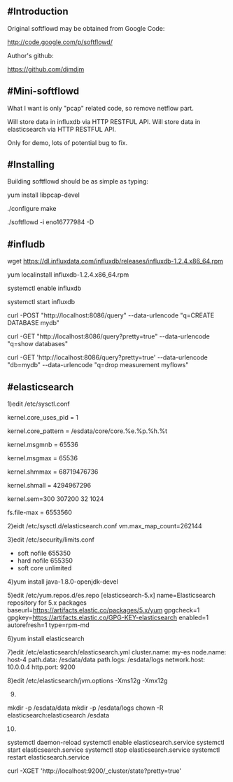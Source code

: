 
#Introduction
------------
Original softflowd may be obtained from Google Code:

http://code.google.com/p/softflowd/

Author's github:

https://github.com/djmdjm

#Mini-softflowd
-------------
What I want is only "pcap" related code, so remove netflow part.

Will store data in influxdb via HTTP RESTFUL API.
Will store data in elasticsearch via HTTP RESTFUL API.

Only for demo, lots of potential bug to fix.

#Installing
----------
Building softflowd should be as simple as typing:

yum install libpcap-devel

./configure
make

./softflowd -i eno16777984 -D

#infludb
----------
wget https://dl.influxdata.com/influxdb/releases/influxdb-1.2.4.x86_64.rpm

yum localinstall influxdb-1.2.4.x86_64.rpm

systemctl enable influxdb

systemctl start influxdb

curl -POST "http://localhost:8086/query" --data-urlencode "q=CREATE DATABASE mydb"

curl -GET "http://localhost:8086/query?pretty=true" --data-urlencode "q=show databases"

curl -GET 'http://localhost:8086/query?pretty=true' --data-urlencode "db=mydb" --data-urlencode "q=drop measurement myflows"

#elasticsearch 
----------
1)edit /etc/sysctl.conf

kernel.core_uses_pid = 1

kernel.core_pattern = /esdata/core/core.%e.%p.%h.%t

kernel.msgmnb = 65536

kernel.msgmax = 65536

kernel.shmmax = 68719476736

kernel.shmall = 4294967296

kernel.sem=300  307200  32  1024

fs.file-max = 6553560

2)eidt /etc/sysctl.d/elasticsearch.conf
vm.max_map_count=262144

3)edit /etc/security/limits.conf

* soft nofile 655350
* hard nofile 655350
* soft core  unlimited

4)yum install java-1.8.0-openjdk-devel

5)edit /etc/yum.repos.d/es.repo
[elasticsearch-5.x]
name=Elasticsearch repository for 5.x packages
baseurl=https://artifacts.elastic.co/packages/5.x/yum
gpgcheck=1
gpgkey=https://artifacts.elastic.co/GPG-KEY-elasticsearch
enabled=1
autorefresh=1
type=rpm-md

6)yum install elasticsearch

7)edit /etc/elasticsearch/elasticsearch.yml
cluster.name: my-es
node.name: host-4
path.data: /esdata/data
path.logs: /esdata/logs
network.host: 10.0.0.4
http.port: 9200

8)edit /etc/elasticsearch/jvm.options
-Xms12g
-Xmx12g

9)
mkdir -p /esdata/data
mkdir -p /esdata/logs
chown -R elasticsearch:elasticsearch /esdata

10)
systemctl daemon-reload
systemctl enable elasticsearch.service
systemctl start elasticsearch.service
systemctl stop elasticsearch.service
systemctl restart elasticsearch.service

curl -XGET 'http://localhost:9200/_cluster/state?pretty=true'



